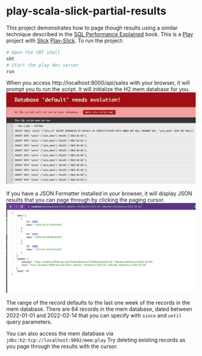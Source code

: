 # play-scala-slick-partial-results

This project demonstrates how to page though results using a similar technique described in the [SQL Performance Explained](https://sql-performance-explained.com/) book.
This is a [Play](https://www.playframework.com/) project with
[Slick](https://scala-slick.org/)
[Play-Slick](https://www.playframework.com/documentation/latest/PlaySlick).
To run the project:

```bash
# Open the SBT shell
sbt 
# Start the play dev server
run
```

When you access http://localhost:9000/api/sales with your browser, 
it will prompt you to run the script. It will initialize the H2 mem database for you.
![Apply this script now!](images/apply_this_script_now.png)

If you have a JSON Formatter installed in your browser, it will display JSON results that you can page through by clicking the paging cursor.
![JSON results](images/json.png)

The range of the record defaults to the last one week of the records in the mem database.
There are 64 records in the mem database, dated between 2022-01-01 and 2022-02-14 that you can specify with `since` and `until` query parameters.

You can also access the mem database via `jdbc:h2:tcp://localhost:9092/mem:play` 
Try deleting existing records as you page through the results with the cursor.


